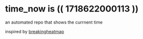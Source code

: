 # time_now is (( 1718622000113 ))

an automated repo that shows the currnent time

inspired by [breakingheatmap](https://github.com/breakingheatmap/breakingheatmap)